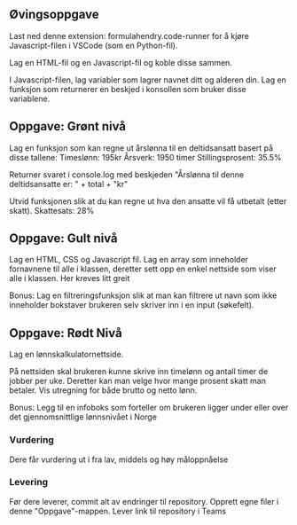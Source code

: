 ## Øvingsoppgave
Last ned denne extension: formulahendry.code-runner for å kjøre Javascript-filen i VSCode (som en Python-fil).

Lag en HTML-fil og en Javascript-fil og koble disse sammen.

I Javascript-filen, lag variabler som lagrer navnet ditt og alderen din. Lag en funksjon som
returnerer en beskjed i konsollen som bruker disse variablene.

## Oppgave: Grønt nivå

Lag en funksjon som kan regne ut årslønna til en deltidsansatt basert på disse tallene:
Timeslønn: 195kr
Årsverk: 1950 timer
Stillingsprosent: 35.5%

Returner svaret i console.log med beskjeden "Årslønna til denne deltidsansatte er: " + total + "kr"

Utvid funksjonen slik at du kan regne ut hva den ansatte vil få utbetalt (etter skatt).
Skattesats: 28%


## Oppgave: Gult nivå

Lag en HTML, CSS og Javascript fil.
Lag en array som inneholder fornavnene til alle i klassen, deretter sett opp en enkel nettside som viser alle i klassen. Her kreves litt greit

Bonus: Lag en filtreringsfunksjon slik at man kan filtrere ut navn som ikke inneholder bokstaver brukeren selv skriver inn i en input (søkefelt).


## Oppgave: Rødt Nivå

Lag en lønnskalkulatornettside. 

På nettsiden skal brukeren kunne skrive inn timelønn og antall timer de jobber per uke. Deretter kan man velge hvor mange prosent skatt man betaler. Vis utregning for både brutto og netto lønn.

Bonus: Legg til en infoboks som forteller om brukeren ligger under eller over det gjennomsnittlige lønnsnivået i Norge


### Vurdering
Dere får vurdering ut i fra lav, middels og høy måloppnåelse

### Levering
Før dere leverer, commit alt av endringer til repository. Opprett egne filer i denne "Oppgave"-mappen. Lever link til repository i Teams